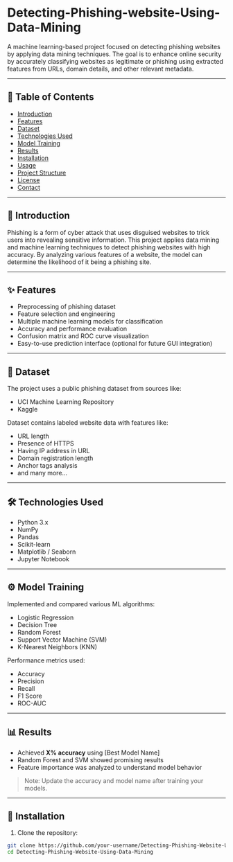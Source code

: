 # Detecting-Phishing-website-Using-Data-Mining

A machine learning-based project focused on detecting phishing websites by applying data mining techniques. The goal is to enhance online security by accurately classifying websites as legitimate or phishing using extracted features from URLs, domain details, and other relevant metadata.

---

## 📌 Table of Contents

- [Introduction](#introduction)
- [Features](#features)
- [Dataset](#dataset)
- [Technologies Used](#technologies-used)
- [Model Training](#model-training)
- [Results](#results)
- [Installation](#installation)
- [Usage](#usage)
- [Project Structure](#project-structure)
- [License](#license)
- [Contact](#contact)

---

## 🚀 Introduction

Phishing is a form of cyber attack that uses disguised websites to trick users into revealing sensitive information. This project applies data mining and machine learning techniques to detect phishing websites with high accuracy. By analyzing various features of a website, the model can determine the likelihood of it being a phishing site.

---

## ✨ Features

- Preprocessing of phishing dataset
- Feature selection and engineering
- Multiple machine learning models for classification
- Accuracy and performance evaluation
- Confusion matrix and ROC curve visualization
- Easy-to-use prediction interface (optional for future GUI integration)

---

## 📁 Dataset

The project uses a public phishing dataset from sources like:
- UCI Machine Learning Repository
- Kaggle

Dataset contains labeled website data with features like:
- URL length
- Presence of HTTPS
- Having IP address in URL
- Domain registration length
- Anchor tags analysis
- and many more...

---

## 🛠 Technologies Used

- Python 3.x
- NumPy
- Pandas
- Scikit-learn
- Matplotlib / Seaborn
- Jupyter Notebook

---

## ⚙️ Model Training

Implemented and compared various ML algorithms:
- Logistic Regression
- Decision Tree
- Random Forest
- Support Vector Machine (SVM)
- K-Nearest Neighbors (KNN)

Performance metrics used:
- Accuracy
- Precision
- Recall
- F1 Score
- ROC-AUC

---

## 📊 Results

- Achieved **X% accuracy** using [Best Model Name]
- Random Forest and SVM showed promising results
- Feature importance was analyzed to understand model behavior

> Note: Update the accuracy and model name after training your models.

---

## 🔧 Installation

1. Clone the repository:
```bash
git clone https://github.com/your-username/Detecting-Phishing-Website-Using-Data-Mining.git
cd Detecting-Phishing-Website-Using-Data-Mining
